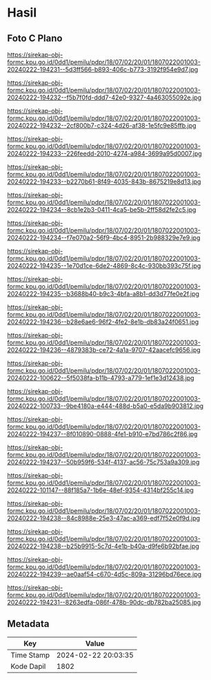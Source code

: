 # Hasil

## Foto C Plano

https://sirekap-obj-formc.kpu.go.id/0dd1/pemilu/pdpr/18/07/02/20/01/1807022001003-20240222-194231--5d3ff566-b893-406c-b773-3192f954e9d7.jpg

https://sirekap-obj-formc.kpu.go.id/0dd1/pemilu/pdpr/18/07/02/20/01/1807022001003-20240222-194232--f5b7f0fd-ddd7-42e0-9327-4a463055092e.jpg

https://sirekap-obj-formc.kpu.go.id/0dd1/pemilu/pdpr/18/07/02/20/01/1807022001003-20240222-194232--2cf800b7-c324-4d26-af38-1e5fc9e85ffb.jpg

https://sirekap-obj-formc.kpu.go.id/0dd1/pemilu/pdpr/18/07/02/20/01/1807022001003-20240222-194233--226feedd-2010-4274-a984-3699a95d0007.jpg

https://sirekap-obj-formc.kpu.go.id/0dd1/pemilu/pdpr/18/07/02/20/01/1807022001003-20240222-194233--b2270b61-8f49-4035-843b-8675219e8d13.jpg

https://sirekap-obj-formc.kpu.go.id/0dd1/pemilu/pdpr/18/07/02/20/01/1807022001003-20240222-194234--8cb1e2b3-0411-4ca5-be5b-2ff58d2fe2c5.jpg

https://sirekap-obj-formc.kpu.go.id/0dd1/pemilu/pdpr/18/07/02/20/01/1807022001003-20240222-194234--f7e070a2-56f9-4bc4-8951-2b988329e7e9.jpg

https://sirekap-obj-formc.kpu.go.id/0dd1/pemilu/pdpr/18/07/02/20/01/1807022001003-20240222-194235--1e70d1ce-6de2-4869-8c4c-930bb393c75f.jpg

https://sirekap-obj-formc.kpu.go.id/0dd1/pemilu/pdpr/18/07/02/20/01/1807022001003-20240222-194235--b3688b40-b9c3-4bfa-a8b1-dd3d77fe0e2f.jpg

https://sirekap-obj-formc.kpu.go.id/0dd1/pemilu/pdpr/18/07/02/20/01/1807022001003-20240222-194236--b28e6ae6-96f2-4fe2-8e1b-db83a24f0651.jpg

https://sirekap-obj-formc.kpu.go.id/0dd1/pemilu/pdpr/18/07/02/20/01/1807022001003-20240222-194236--4879383b-ce72-4a1a-9707-42aacefc9656.jpg

https://sirekap-obj-formc.kpu.go.id/0dd1/pemilu/pdpr/18/07/02/20/01/1807022001003-20240222-100622--5f5038fa-b11b-4793-a779-1ef1e3d12438.jpg

https://sirekap-obj-formc.kpu.go.id/0dd1/pemilu/pdpr/18/07/02/20/01/1807022001003-20240222-100733--9be4180a-e444-488d-b5a0-e5da9b903812.jpg

https://sirekap-obj-formc.kpu.go.id/0dd1/pemilu/pdpr/18/07/02/20/01/1807022001003-20240222-194237--8f010890-0888-4fe1-b910-e7bd786c2f86.jpg

https://sirekap-obj-formc.kpu.go.id/0dd1/pemilu/pdpr/18/07/02/20/01/1807022001003-20240222-194237--50b959f6-534f-4137-ac56-75c753a9a309.jpg

https://sirekap-obj-formc.kpu.go.id/0dd1/pemilu/pdpr/18/07/02/20/01/1807022001003-20240222-101147--88f185a7-1b6e-48ef-9354-4314bf255c14.jpg

https://sirekap-obj-formc.kpu.go.id/0dd1/pemilu/pdpr/18/07/02/20/01/1807022001003-20240222-194238--84c8988e-25e3-47ac-a369-edf7f52e0f9d.jpg

https://sirekap-obj-formc.kpu.go.id/0dd1/pemilu/pdpr/18/07/02/20/01/1807022001003-20240222-194238--b25b9915-5c7d-4e1b-b40a-d9fe6b92bfae.jpg

https://sirekap-obj-formc.kpu.go.id/0dd1/pemilu/pdpr/18/07/02/20/01/1807022001003-20240222-194239--ae0aaf54-c670-4d5c-809a-31296bd76ece.jpg

https://sirekap-obj-formc.kpu.go.id/0dd1/pemilu/pdpr/18/07/02/20/01/1807022001003-20240222-194231--8263edfa-086f-478b-90dc-db782ba25085.jpg


## Metadata

| Key        | Value               |
| ---------- | ------------------- |
| Time Stamp | 2024-02-22 20:03:35 |
| Kode Dapil | 1802                |



